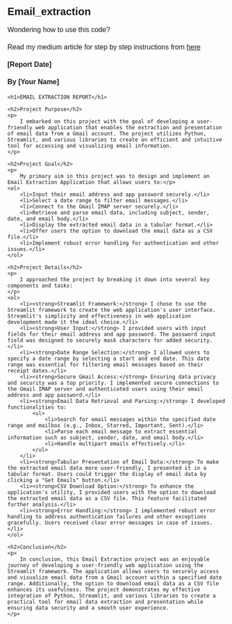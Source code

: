 # Email_extraction
Wondering how to use this code?

Read my medium article for step by step instructions from [here](https://sidratulmuntahaghouri.medium.com/get-your-emails-in-excel-b33f4e8b28cc)
<!DOCTYPE html>
<html lang="en">
<head>
    <meta charset="UTF-8">
    <meta name="viewport" content="width=device-width, initial-scale=1.0">
    <title>EMAIL EXTRACTION REPORT</title>
    <style>
        body {
            font-family: Arial, sans-serif;
            margin: 20px;
        }
        h1 {
            font-size: 24px;
        }
        h2 {
            font-size: 20px;
        }
        p {
            font-size: 16px;
            line-height: 1.5;
        }
        ol {
            font-size: 16px;
            list-style-type: decimal;
            margin-left: 20px;
        }
    </style>
</head>
<body>
    <p><strong>[Report Date]</strong></p>
    <p><strong>By [Your Name]</strong></p>

    <h1>EMAIL EXTRACTION REPORT</h1>

    <h2>Project Purpose</h2>
    <p>
        I embarked on this project with the goal of developing a user-friendly web application that enables the extraction and presentation of email data from a Gmail account. The project utilizes Python, Streamlit, and various libraries to create an efficient and intuitive tool for accessing and visualizing email information.
    </p>

    <h2>Project Goal</h2>
    <p>
        My primary aim in this project was to design and implement an Email Extraction Application that allows users to:</p>
    <ol>
        <li>Input their email address and app password securely.</li>
        <li>Select a date range to filter email messages.</li>
        <li>Connect to the Gmail IMAP server securely.</li>
        <li>Retrieve and parse email data, including subject, sender, date, and email body.</li>
        <li>Display the extracted email data in a tabular format.</li>
        <li>Offer users the option to download the email data as a CSV file.</li>
        <li>Implement robust error handling for authentication and other issues.</li>
    </ol>

    <h2>Project Details</h2>
    <p>
        I approached the project by breaking it down into several key components and tasks:
    </p>
    <ol>
        <li><strong>Streamlit Framework:</strong> I chose to use the Streamlit framework to create the web application's user interface. Streamlit's simplicity and effectiveness in web application development made it the ideal choice.</li>
        <li><strong>User Input:</strong> I provided users with input fields for their email address and app password. The password input field was designed to securely mask characters for added security.</li>
        <li><strong>Date Range Selection:</strong> I allowed users to specify a date range by selecting a start and end date. This date range was essential for filtering email messages based on their receipt dates.</li>
        <li><strong>Secure Gmail Access:</strong> Ensuring data privacy and security was a top priority. I implemented secure connections to the Gmail IMAP server and authenticated users using their email address and app password.</li>
        <li><strong>Email Data Retrieval and Parsing:</strong> I developed functionalities to:
            <ul>
                <li>Search for email messages within the specified date range and mailbox (e.g., Inbox, Starred, Important, Sent).</li>
                <li>Parse each email message to extract essential information such as subject, sender, date, and email body.</li>
                <li>Handle multipart emails effectively.</li>
            </ul>
        </li>
        <li><strong>Tabular Presentation of Email Data:</strong> To make the extracted email data more user-friendly, I presented it in a tabular format. Users could trigger the display of email data by clicking a "Get Emails" button.</li>
        <li><strong>CSV Download Option:</strong> To enhance the application's utility, I provided users with the option to download the extracted email data as a CSV file. This feature facilitated further analysis.</li>
        <li><strong>Error Handling:</strong> I implemented robust error handling to address authentication failures and other exceptions gracefully. Users received clear error messages in case of issues.</li>
    </ol>

    <h2>Conclusion</h2>
    <p>
        In conclusion, this Email Extraction project was an enjoyable journey of developing a user-friendly web application using the Streamlit framework. The application allows users to securely access and visualize email data from a Gmail account within a specified date range. Additionally, the option to download email data as a CSV file enhances its usefulness. The project demonstrates my effective integration of Python, Streamlit, and various libraries to create a practical tool for email data extraction and presentation while ensuring data security and a smooth user experience.
    </p>
</body>
</html>
